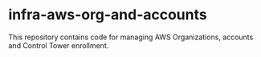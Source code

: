 # infra-aws-org-and-accounts
This repository contains code for managing AWS Organizations, accounts and Control Tower enrollment.
